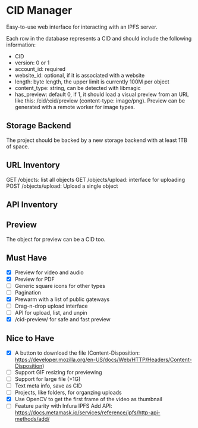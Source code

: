 # CID Manager

Easy-to-use web interface for interacting with an IPFS server.

Each row in the database represents a CID and should include the following information:

- CID
- version: 0 or 1
- account_id: required
- website_id: optional, if it is associated with a website
- length: byte length, the upper limit is currently 100M per object
- content_type: string, can be detected with libmagic
- has_preview: default 0, if 1, it should load a visual preview from an URL like this: /cid/:cid/preview (content-type: image/png). Preview can be generated with a remote worker for image types.

## Storage Backend

The project should be backed by a new storage backend with at least 1TB of space.

## URL Inventory

GET /objects: list all objects
GET /objects/upload: interface for uploading
POST /objects/upload: Upload a single object

## API Inventory

## Preview

The object for preview can be a CID too.

## Must Have

- [x] Preview for video and audio
- [x] Preview for PDF
- [ ] Generic square icons for other types
- [ ] Pagination
- [x] Prewarm with a list of public gateways
- [ ] Drag-n-drop upload interface
- [ ] API for upload, list, and unpin
- [x] /cid-preview/ for safe and fast preview

## Nice to Have

- [x] A button to download the file (Content-Disposition: https://developer.mozilla.org/en-US/docs/Web/HTTP/Headers/Content-Disposition)
- [ ] Support GIF resizing for previewing
- [ ] Support for large file (>1G)
- [ ] Text meta info, save as CID
- [ ] Projects, like folders, for organzing uploads
- [x] Use OpenCV to get the first frame of the video as thumbnail
- [ ] Feature parity with Infura IPFS Add API: https://docs.metamask.io/services/reference/ipfs/http-api-methods/add/
